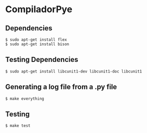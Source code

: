# CompiladorPye

## Dependencies

```
$ sudo apt-get install flex
$ sudo apt-get install bison
```


## Testing Dependencies

```
$ sudo apt-get install libcunit1-dev libcunit1-doc libcunit1
```


## Generating a log file from a .py file
```
$ make everything
```


## Testing
```
$ make test
```
